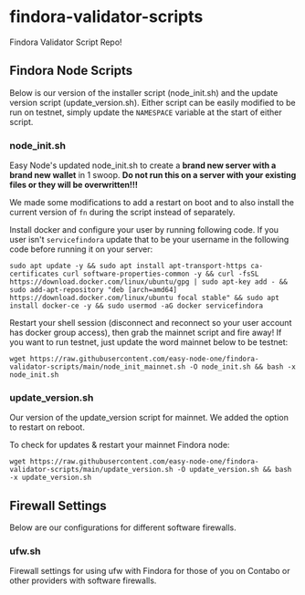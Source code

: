 # findora-validator-scripts
Findora Validator Script Repo!

## Findora Node Scripts
Below is our version of the installer script (node_init.sh) and the update version script (update_version.sh). Either script can be easily modified to be run on testnet, simply update the `NAMESPACE` variable at the start of either script.  

### node_init.sh
Easy Node's updated node_init.sh to create a **brand new server with a brand new wallet** in 1 swoop. **Do not run this on a server with your existing files or they will be overwritten!!!**  

We made some modifications to add a restart on boot and to also install the current version of `fn` during the script instead of separately.  

Install docker and configure your user by running following code. If you user isn't `servicefindora` update that to be your username in the following code before running it on your server:
```text
sudo apt update -y && sudo apt install apt-transport-https ca-certificates curl software-properties-common -y && curl -fsSL https://download.docker.com/linux/ubuntu/gpg | sudo apt-key add - && sudo add-apt-repository "deb [arch=amd64] https://download.docker.com/linux/ubuntu focal stable" && sudo apt install docker-ce -y && sudo usermod -aG docker servicefindora
```

Restart your shell session (disconnect and reconnect so your user account has docker group access), then grab the mainnet script and fire away! If you want to run testnet, just update the word mainnet below to be testnet:
```text
wget https://raw.githubusercontent.com/easy-node-one/findora-validator-scripts/main/node_init_mainnet.sh -O node_init.sh && bash -x node_init.sh
```

### update_version.sh
Our version of the update_version script for mainnet. We added the option to restart on reboot.  

To check for updates & restart your mainnet Findora node:
```text
wget https://raw.githubusercontent.com/easy-node-one/findora-validator-scripts/main/update_version.sh -O update_version.sh && bash -x update_version.sh
```

## Firewall Settings
Below are our configurations for different software firewalls.  

### ufw.sh
Firewall settings for using ufw with Findora for those of you on Contabo or other providers with software firewalls.